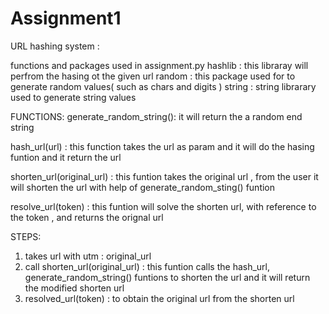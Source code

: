 # Assignment1

URL hashing system : 

functions and packages used in assignment.py 
 hashlib : this libraray will perfrom the hasing ot the given  url
 random : this package used for to generate random values( such as chars and digits )
 string :  string librarary used to generate string values 


FUNCTIONS:
generate_random_string():  it will return the a random end string

hash_url(url) : this function takes the url as param and it will do the hasing funtion and it return the url

shorten_url(original_url) :  this funtion takes the original url , from the user it will shorten the url with help of generate_random_sting() funtion 

resolve_url(token) :  this funtion will solve the shorten url, with reference to the token , and returns the orignal url 


STEPS:

1. takes url with utm :  original_url 
2. call shorten_url(original_url) : this funtion calls  the hash_url, generate_random_string() funtions to shorten the url and it will return the modified shorten url
3. resolved_url(token) :  to obtain the original url from the shorten url
